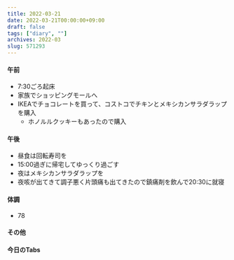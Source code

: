 ```yaml
---
title: 2022-03-21
date: 2022-03-21T00:00:00+09:00
draft: false
tags: ["diary", ""]
archives: 2022-03
slug: 571293
---
```

#### 午前
- 7:30ごろ起床
- 家族でショッピングモールへ
- IKEAでチョコレートを買って、コストコでチキンとメキシカンサラダラップを購入
  - ホノルルクッキーもあったので購入
#### 午後
- 昼食は回転寿司を
- 15:00過ぎに帰宅してゆっくり過ごす
- 夜はメキシカンサラダラップを
- 夜咳が出てきて調子悪く片頭痛も出てきたので鎮痛剤を飲んで20:30に就寝
#### 体調
- 78
#### その他
#### 今日のTabs